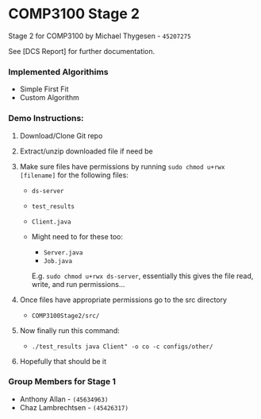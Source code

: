 # COMP3100 Stage 2
Stage 2 for COMP3100 by Michael Thygesen - `45207275`

See [DCS Report] for further documentation.

### Implemented Algorithims
- Simple First Fit
- Custom Algorithm

### Demo Instructions:

1. Download/Clone Git repo

3. Extract/unzip downloaded file if need be

4. Make sure files have permissions by running `sudo chmod u+rwx [filename]` for the following files:
    * `ds-server`
    * `test_results`
    * `Client.java`
    * Might need to for these too: 
        * `Server.java`
        * `Job.java`



      E.g. `sudo chmod u+rwx ds-server`, essentially this gives the file read, write, and run permissions...


        
5. Once files have appropriate permissions go to the src directory
    * `COMP3100Stage2/src/`
    
6. Now finally run this command:
    * `./test_results java Client" -o co -c configs/other/`
    
7. Hopefully that should be it

 

### Group Members for Stage 1
- Anthony Allan - ` (45634963) `
- Chaz Lambrechtsen - `(45426317)`
